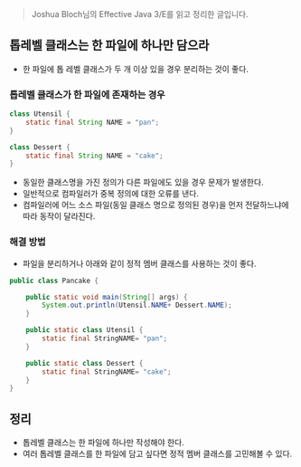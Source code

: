 > Joshua Bloch님의 Effective Java 3/E를 읽고 정리한 글입니다.
> 

## 톱레벨 클래스는 한 파일에 하나만 담으라

- 한 파일에 톱 레벨 클래스가 두 개 이상 있을 경우 분리하는 것이 좋다.

### 톱레벨 클래스가 한 파일에 존재하는 경우

```java
class Utensil {
    static final String NAME = "pan";
}

class Dessert {
    static final String NAME = "cake";
}
```

- 동일한 클래스명을 가진 정의가 다른 파일에도 있을 경우 문제가 발생한다.
- 일반적으로 컴파일러가 중복 정의에 대한 오류를 낸다.
- 컴파일러에 어느 소스 파일(동일 클래스 명으로 정의된 경우)을 먼저 전달하느냐에 따라 동작이 달라진다.

### 해결 방법

- 파일을 분리하거나 아래와 같이 정적 멤버 클래스를 사용하는 것이 좋다.

```java
public class Pancake {

    public static void main(String[] args) {
        System.out.println(Utensil.NAME+ Dessert.NAME);
    }

    public static class Utensil {
        static final StringNAME= "pan";
    }

    public static class Dessert {
        static final StringNAME= "cake";
    }
}
```

## 정리

- 톱레벨 클래스는 한 파일에 하나만 작성해야 한다.
- 여러 톱레벨 클래스를 한 파일에 담고 싶다면 정적 멤버 클래스를 고민해볼 수 있다.